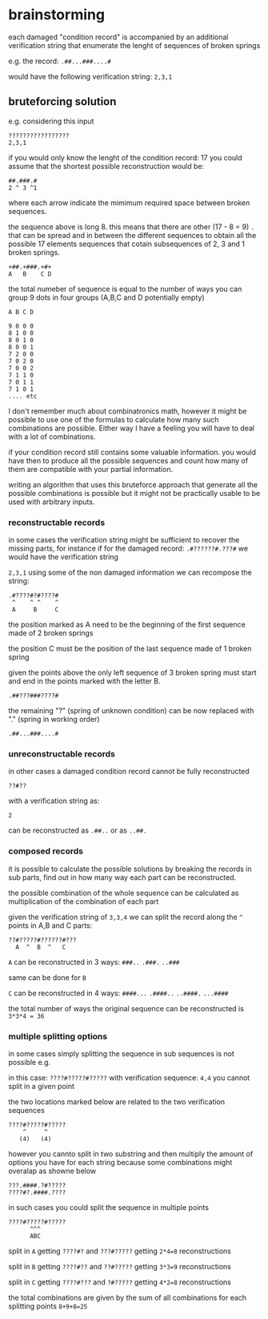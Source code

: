 # brainstorming

each damaged "condition record" is accompanied
by an additional verification string that enumerate the lenght of sequences of broken springs

e.g.
the record:
`.##...###....#`

would have the following verification string:
`2,3,1`

## bruteforcing solution

e.g.
considering this input

```
?????????????????
2,3,1
```

if you would only know the lenght of the condition record: 17
you could assume that the shortest possible reconstruction would be:
```
##.###.#
2 ^ 3 ^1
```
where each arrow indicate the mimimum required space between broken sequences.

the sequence above is long 8.
this means that there are other (17 - 8 = 9) `.` that can be spread and in between the different sequences to obtain all the possible 17 elements sequences that cotain subsequences of 2, 3 and 1 broken springs.



```
+##.+###.+#+
A   B    C D
```
the total numeber of sequence is equal to the number of ways you can group 9 dots in four groups (A,B,C and D potentially empty)

```
A B C D

9 0 0 0
8 1 0 0
8 0 1 0
8 0 0 1
7 2 0 0
7 0 2 0
7 0 0 2
7 1 1 0
7 0 1 1
7 1 0 1
.... etc
```

I don't remember much about combinatronics math, however it might be possible to use one of the formulas to calculate how many such combinations are possible.
Either way I have a feeling you will have to deal with a lot of combinations.

if your condition record still contains some valuable information. you would have then to produce all the possible sequences and count how many of them are compatible with your partial information.

writing an algorithm that uses this bruteforce approach that generate all the possible combinations is possible but it might not be practically usable to be used with arbitrary inputs.

### reconstructable records

in some cases the verification string might be sufficient to recover the missing parts, for instance if  for the damaged record:
`.#??????#.???#`
we would have the verification string

`2,3,1`
using some of the non damaged information we can recompose the string:

```
.#????#?#????#
 ^    ^ ^    ^
 A     B     C
```

the position marked as A need to be the beginning of the first sequence made of 2 broken springs

the position C must be the position of the last sequence made of 1 broken spring

given the points above the only left sequence of 3 broken spring must start and end in the points marked with the letter B.

`.##???###????#`

the remaining "?" (spring of unknown condition) can be now replaced with "." (spring in working order)

`.##...###....#`

### unreconstructable records
in other cases a damaged condition record cannot be fully reconstructed

`??#??`

with a verification string as:

`2`

can be reconstructed as `.##..` or as `..##.`

### composed records

it is possible to calculate the possible solutions by breaking the records in sub parts,
find out in how many way each part can be reconstructed.

the possible combination of the whole sequence can be calculated as multiplication of the combination of each part

given the verification string of `3,3,4`
we can split the record along the `^` points  in A,B and C parts:
```
??#?????#??????#???
  A  ^  B  ^   C
```
`A` can be reconstructed in 3 ways:
`###..`
`.###.`
`..###`

same can be done for `B`

`C` can be reconstructed in 4 ways:
`####...`
`.####..`
`..####.`
`...####`

the total number of ways the original sequence can be reconstructed is
`3*3*4 = 36`

### multiple splitting options

in some cases simply splitting the sequence in sub sequences is not possible
e.g.

in this case: `????#?????#?????` with verification sequence: `4,4`
you cannot split in a given point

the two locations marked below are related to the two verification sequences
```
????#?????#?????
    ^     ^
   (4)   (4)
```

however you cannto split in two substring and then multiply the amount of options you have for each string because some combinations might overalap as showne below

```
???.####.?#?????
????#?.####.????
```

in such cases you could split the sequence in multiple  points

```
????#?????#?????
      ^^^
      ABC
```

split in `A` getting `????#?` and `???#?????`
getting `2*4=8` reconstructions

split in `B` getting `????#??` and `??#?????`
getting `3*3=9` reconstructions

split in `C` getting `????#???` and `?#?????`
getting `4*2=8` reconstructions

the total combinations are given by the sum of all combinations for each splitting points
`8+9+8=25`
